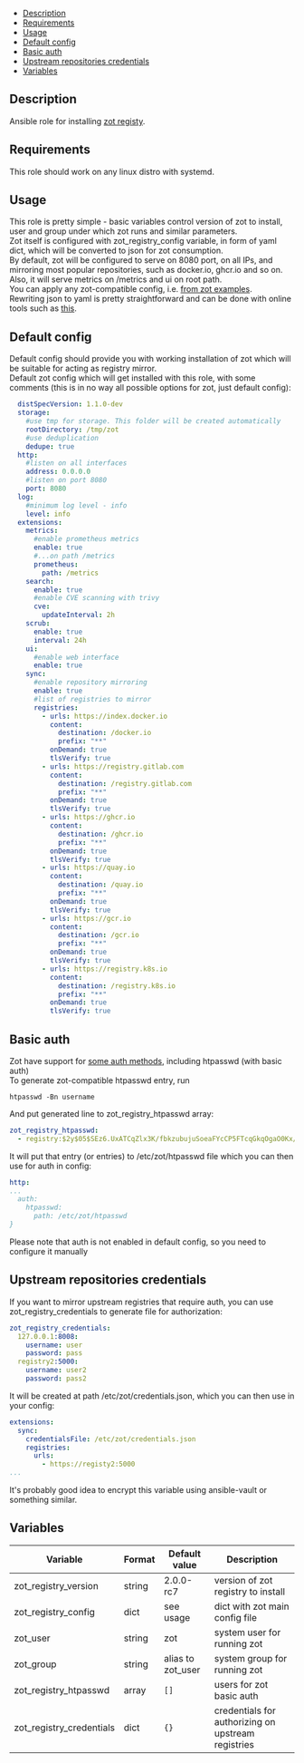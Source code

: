 - [Description](#description)
- [Requirements](#requirements)
- [Usage](#usage)
- [Default config](#default-config)
- [Basic auth](#basic-auth)
- [Upstream repositories credentials](#upstream-repositories-credentials)
- [Variables](#variables)

## Description

Ansible role for installing [zot registy](https://zotregistry.io/).

## Requirements

This role should work on any linux distro with systemd.

## Usage

This role is pretty simple - basic variables control version of zot to install, user and group under which zot runs and similar parameters.<br>
Zot itself is configured with zot_registry_config variable, in form of yaml dict, which will be converted to json for zot consumption.<br>
By default, zot will be configured to serve on 8080 port, on all IPs, and mirroring most popular repositories, such as docker.io, ghcr.io and so on. <br>
Also, it will serve metrics on /metrics and ui on root path.<br>
You can apply any zot-compatible config, i.e. [from zot examples](https://github.com/project-zot/zot/tree/main/examples).<br>
Rewriting json to yaml is pretty straightforward and can be done with online tools such as [this](https://jsonformatter.org/json-to-yaml).<br>

## Default config
Default config should provide you with working installation of zot which will be suitable for acting as registry mirror.<br>
Default zot config which will get installed with this role, with some comments (this is in no way all possible options for zot, just default config):
```yaml
  distSpecVersion: 1.1.0-dev
  storage:
    #use tmp for storage. This folder will be created automatically
    rootDirectory: /tmp/zot
    #use deduplication
    dedupe: true
  http:
    #listen on all interfaces
    address: 0.0.0.0
    #listen on port 8080
    port: 8080
  log:
    #minimum log level - info
    level: info
  extensions:
    metrics:
      #enable prometheus metrics
      enable: true
      #...on path /metrics
      prometheus:
        path: /metrics
    search:
      enable: true
      #enable CVE scanning with trivy
      cve:
        updateInterval: 2h
    scrub:
      enable: true
      interval: 24h
    ui:
      #enable web interface
      enable: true
    sync:
      #enable repository mirroring
      enable: true
      #list of registries to mirror
      registries:
        - urls: https://index.docker.io
          content:
            destination: /docker.io
            prefix: "**"
          onDemand: true
          tlsVerify: true
        - urls: https://registry.gitlab.com
          content:
            destination: /registry.gitlab.com
            prefix: "**"
          onDemand: true
          tlsVerify: true
        - urls: https://ghcr.io
          content:
            destination: /ghcr.io
            prefix: "**"
          onDemand: true
          tlsVerify: true
        - urls: https://quay.io
          content:
            destination: /quay.io
            prefix: "**"
          onDemand: true
          tlsVerify: true
        - urls: https://gcr.io
          content:
            destination: /gcr.io
            prefix: "**"
          onDemand: true
          tlsVerify: true
        - urls: https://registry.k8s.io
          content:
            destination: /registry.k8s.io
            prefix: "**"
          onDemand: true
          tlsVerify: true
```

## Basic auth
Zot have support for [some auth methods](https://zotregistry.io/v1.4.3/articles/authn-authz/), including htpasswd (with basic auth)  
To generate zot-compatible htpasswd entry, run 
```shell
htpasswd -Bn username
```

And put generated line to zot_registry_htpasswd array: 
```yaml
zot_registry_htpasswd:
  - registry:$2y$05$SEz6.UxATCqZlx3K/fbkzubujuSoeaFYcCP5FTcqGkqOgaO0Kx/YO
```

It will put that entry (or entries) to /etc/zot/htpasswd file which you can then use for auth in config:
```yaml
http:
...
  auth:
    htpasswd:
      path: /etc/zot/htpasswd
}
```
Please note that auth is not enabled in default config, so you need to configure it manually

## Upstream repositories credentials
If you want to mirror upstream registries that require auth, you can use zot_registry_credentials to generate file for authorization:
```yaml
zot_registry_credentials:
  127.0.0.1:8008:
    username: user
    password: pass
  registry2:5000:
    username: user2
    password: pass2
```

It will be created at path /etc/zot/credentials.json, which you can then use in your config:
```yaml
extensions:
  sync:
    credentialsFile: /etc/zot/credentials.json
    registries: 
      urls: 
        - https://registy2:5000
...
```

It's probably good idea to encrypt this variable using ansible-vault or something similar.


## Variables

| Variable                 | Format | Default value     | Description                                        |
| ------------------------ | ------ | ----------------- | -------------------------------------------------- |
| zot_registry_version     | string | 2.0.0-rc7         | version of zot registry to install                 |
| zot_registry_config      | dict   | see usage         | dict with zot main config file                     |
| zot_user                 | string | zot               | system user for running zot                        |
| zot_group                | string | alias to zot_user | system group for running zot                       |
| zot_registry_htpasswd    | array  | `[]`              | users for zot basic auth                           |
| zot_registry_credentials | dict   | `{}`              | credentials for authorizing on upstream registries |
